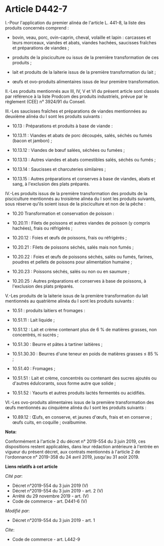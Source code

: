 # Article D442-7

I.-Pour l'application du premier alinéa de l'article L. 441-8, la liste des produits concernés comprend :

- bovin, veau, porc, ovin-caprin, cheval, volaille et lapin : carcasses et leurs morceaux, viandes et abats, viandes hachées,
saucisses fraîches et préparations de viandes ;

- produits de la pisciculture ou issus de la première transformation de ces produits ;

- lait et produits de la laiterie issus de la première transformation du lait ;

- œufs et ovo-produits alimentaires issus de leur première transformation.

II.-Les produits mentionnés aux III, IV, V et VI du présent article sont classés par référence à la liste Prodcom des
produits industriels, prévue par le règlement (CEE) n° 3924/91 du Conseil.

III.-Les saucisses fraîches et préparations de viandes mentionnées au deuxième alinéa du I sont les produits suivants :

- 10.13 : Préparations et produits à base de viande :

- 10.13.11 : Viandes et abats de porc découpés, salés, séchés ou fumés (bacon et jambon) ;

- 10.13.12 : Viandes de bœuf salées, séchées ou fumées ;

- 10.13.13 : Autres viandes et abats comestibles salés, séchés ou fumés ;

- 10.13.14 : Saucisses et charcuteries similaires ;

- 10.13.15 : Autres préparations et conserves à base de viandes, abats et sang, à l'exclusion des plats préparés.

IV.-Les produits issus de la première transformation des produits de la pisciculture mentionnés au troisième alinéa du I sont
les produits suivants, sous réserve qu'ils soient issus de la pisciculture et non de la pêche :

- 10.20 Transformation et conservation de poisson :

- 10.20.11 : Filets de poissons et autres viandes de poisson (y compris hachées), frais ou réfrigérés ;

- 10.20.12 : Foies et œufs de poissons, frais ou réfrigérés ;

- 10.20.21 : Filets de poissons séchés, salés mais non fumés ;

- 10.20.22 : Foies et œufs de poissons séchés, salés ou fumés, farines, poudres et pellets de poissons pour alimentation
humaine ;

- 10.20.23 : Poissons séchés, salés ou non ou en saumure ;

- 10.20.25 : Autres préparations et conserves à base de poissons, à l'exclusion des plats préparés.

V.-Les produits de la laiterie issus de la première transformation du lait mentionnés au quatrième alinéa du I sont les
produits suivants :

- 10.51 : produits laitiers et fromages :

- 10.51.11 : Lait liquide ;

- 10.51.12 : Lait et crème contenant plus de 6 % de matières grasses, non concentrés, ni sucrés ;

- 10.51.30 : Beurre et pâtes à tartiner laitières ;

- 10.51.30.30 : Beurres d'une teneur en poids de matières grasses ≤ 85 % ;

- 10.51.40 : Fromages ;

- 10.51.51 : Lait et crème, concentrés ou contenant des sucres ajoutés ou d'autres édulcorants, sous forme autre que solide ;

- 10.51.52 : Yaourts et autres produits lactés fermentés ou acidifiés.

VI.-Les ovo-produits alimentaires issus de la première transformation des œufs mentionnés au cinquième alinéa du I sont les
produits suivants :

- 10.89.12 : Œufs, en conserve, et jaunes d'œufs, frais et en conserve ; œufs cuits, en coquille ; ovalbumine.

**Nota:**

Conformément à l'article 2 du décret n° 2019-554 du 3 juin 2019, ces dispositions restent applicables, dans leur rédaction
antérieure à l'entrée en vigueur du présent décret, aux contrats mentionnés à l'article 2 de l'ordonnance n° 2019-358 du 24
avril 2019, jusqu'au 31 août 2019.

**Liens relatifs à cet article**

_Cité par_:

  - Décret n°2019-554 du 3 juin 2019 (V)
  - Décret n°2019-554 du 3 juin 2019 - art. 2 (V)
  - Arrêté du 29 novembre 2019 - art. (V)
  - Code de commerce - art. D441-6 (V)

_Modifié par_:

  - Décret n°2019-554 du 3 juin 2019 - art. 1

_Cite_:

  - Code de commerce - art. L442-9
